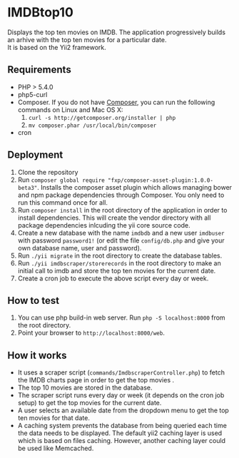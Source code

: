 IMDBtop10
=========

Displays the top ten movies on IMDB. The application progressively builds an arhive with the top ten movies for a particular date.  
It is based on the Yii2 framework. 

Requirements
------------
- PHP > 5.4.0
- php5-curl  
- Composer. If you do not have [Composer](http://getcomposer.org/), you can run
  the following commands on Linux and Mac OS X:
  1. `curl -s http://getcomposer.org/installer | php`
  2. `mv composer.phar /usr/local/bin/composer`
- cron

Deployment
----------
1. Clone the repository 
2. Run `composer global require "fxp/composer-asset-plugin:1.0.0-beta3"`. Installs the composer asset plugin which allows managing
   bower and npm package dependencies through Composer. You only need to run this command once for all. 
3. Run `composer install` in the root directory of the application in order to
   install dependencies. This will create the vendor directory with all
   package dependencies inlcuding the yii core source code.
4. Create a new database with the name `imdbdb` and a new user `imdbuser` with password `password1!` (or edit the file `config/db.php` and give your own database name, user and password). 
5. Run `./yii migrate` in the root directory to create the database tables.
6. Run `./yii imdbscraper/storerecords` in the root directory to make an initial call to imdb and store the top ten movies for the current date.
7. Create a cron job to execute the above script every day or week. 

How to test
-----------
1. You can use php build-in web server. Run `php -S localhost:8000` from the root directory.
2. Point your browser to `http://localhost:8000/web`.

How it works
------------
- It uses a scraper script (`commands/ImdbscraperController.php`) to fetch the IMDB charts page in order to get the top movies .
- The top 10 movies are stored in the database.
- The scraper script runs every day or week (it depends on the cron job setup) to get the top movies for the current date.
- A user selects an available date from the dropdown menu to get the top ten movies for that date.
- A caching system prevents the database from being queried each time the data needs to be displayed. The default yii2 caching layer is used which is based on files caching. However, another caching layer could be used like Memcached. 
